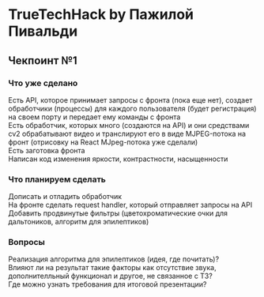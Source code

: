 # TrueTechHack by Пажилой Пивальди


## Чекпоинт №1
### Что уже сделано
Есть API, которое принимает запросы с фронта (пока еще нет), создает обработчики (процессы) для каждого пользователя (будет регистрация) на своем порту и передает ему команды с фронта\
Есть обработчик, которых много (создаются на API) и они средствами cv2 обрабатывают видео и транслируют его в виде MJPEG-потока на фронт (отрисовку на React MJpeg-потока уже сделали)\
Есть заготовка фронта\
Написан код изменения яркости, контрастности, насыщенности
### Что планируем сделать
Дописать и отладить обработчик\
На фронте сделать request handler, который отправляет запросы на API\
Добавить продвинутые фильтры (цветохроматические очки для дальтоников, алгоритм для эпилептиков)
### Вопросы
Реализация алгоритма для эпилептиков (идея, где почитать)?\
Влияют ли на результат такие факторы как отсутствие звука, дополнителльный функционал и другое, не связанное с ТЗ?\
Где можно узнать требования для итоговой презентации?
